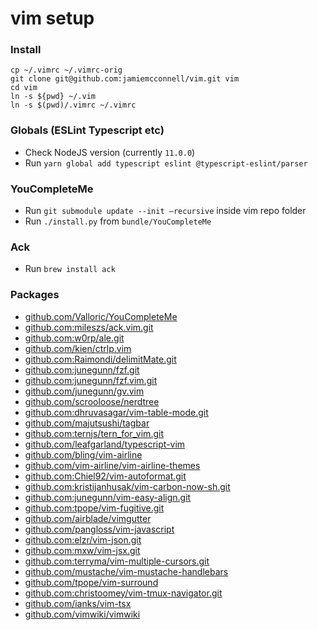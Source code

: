 # vim setup

### Install

`cp ~/.vimrc ~/.vimrc-orig`  
`git clone git@github.com:jamiemcconnell/vim.git vim`  
`cd vim`  
`ln -s ${pwd} ~/.vim`  
`ln -s $(pwd)/.vimrc ~/.vimrc`

### Globals (ESLint Typescript etc)
- Check NodeJS version (currently `11.0.0`)
- Run `yarn global add typescript eslint @typescript-eslint/parser`

### YouCompleteMe

- Run `git submodule update --init —recursive` inside vim repo folder
- Run `./install.py` from `bundle/YouCompleteMe`

### Ack
- Run `brew install ack`

### Packages
* [github.com/Valloric/YouCompleteMe](https://github.com/Valloric/YouCompleteMe.git)
* [github.com:mileszs/ack.vim.git](git@github.com:mileszs/ack.vim.git)
* [github.com:w0rp/ale.git](git@github.com:w0rp/ale.git)
* [github.com/kien/ctrlp.vim](https://github.com/kien/ctrlp.vim)
* [github.com:Raimondi/delimitMate.git](git@github.com:Raimondi/delimitMate.git)
* [github.com:junegunn/fzf.git](git@github.com:junegunn/fzf.git)
* [github.com:junegunn/fzf.vim.git](git@github.com:junegunn/fzf.vim.git)
* [github.com/junegunn/gv.vim](https://github.com/junegunn/gv.vim.git)
* [github.com/scrooloose/nerdtree](https://github.com/scrooloose/nerdtree.git)
* [github.com:dhruvasagar/vim-table-mode.git](git@github.com:dhruvasagar/vim-table-mode.git)
* [github.com/majutsushi/tagbar](https://github.com/majutsushi/tagbar.git)
* [github.com:ternjs/tern_for_vim.git](git@github.com:ternjs/tern_for_vim.git)
* [github.com/leafgarland/typescript-vim](https://github.com/leafgarland/typescript-vim.git)
* [github.com/bling/vim-airline](https://github.com/bling/vim-airline)
* [github.com/vim-airline/vim-airline-themes](https://github.com/vim-airline/vim-airline-themes)
* [github.com:Chiel92/vim-autoformat.git](git@github.com:Chiel92/vim-autoformat.git)
* [github.com:kristijanhusak/vim-carbon-now-sh.git](git@github.com:kristijanhusak/vim-carbon-now-sh.git)
* [github.com:junegunn/vim-easy-align.git](git@github.com:junegunn/vim-easy-align.git)
* [github.com:tpope/vim-fugitive.git](git@github.com:tpope/vim-fugitive.git)
* [github.com/airblade/vimgutter](https://github.com/airblade/vim-gitgutter)
* [github.com/pangloss/vim-javascript](https://github.com/pangloss/vim-javascript.git)
* [github.com:elzr/vim-json.git](git@github.com:elzr/vim-json.git)
* [github.com:mxw/vim-jsx.git](git@github.com:mxw/vim-jsx.git)
* [github.com:terryma/vim-multiple-cursors.git](git@github.com:terryma/vim-multiple-cursors.git)
* [github.com/mustache/vim-mustache-handlebars](https://github.com/mustache/vim-mustache-handlebars.git)
* [github.com/tpope/vim-surround](git://github.com/tpope/vim-surround.git)
* [github.com:christoomey/vim-tmux-navigator.git](git@github.com:christoomey/vim-tmux-navigator.git)
* [github.com/ianks/vim-tsx](https://github.com/ianks/vim-tsx.git)
* [github.com/vimwiki/vimwiki](https://github.com/vimwiki/vimwiki.git)

